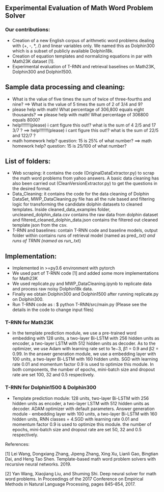 ## Experimental Evaluation of Math Word Problem Solver

### Our contributions:
- Creation of a new English corpus of arithmetic word problems dealing with {+, -, *, /} and linear variables only. We named this as Dolphin300 which is a subset of publicly available Dolphin18k.
- Creation of equation templates and normalizing equations in par with Math23K dataset [1].
- Experimental evaluation of T-RNN and retrieval baselines on Math23K, Dolphin300 and Dolphin1500.

## Sample data processing and cleaning:

- What is the value of five times the sum of twice of three-fourths and nine? ==> What is the value of 5 times the sum of 2 of 3/4 and 9?
- please help with math! What percentage of 306,800 equals eight thousands? ==> please help with math! What percentage of 306800 equals 8000?
- help!!!!!!!(please) i cant figure this out!? what is the sum of 4 2/5  and 17 3/7  ?  ==> help!!!!!!!(please) i cant figure this out!? what is the sum of   22/5  and 122/7 ? 
- math homework help?  question: 15 is 25%  of what number? ==> math homework help?  question: 15 is 25/100  of what number?

## List of folders:
- Web scraping: it contains the code (OriginalDataExtractor.py) to scrap the math word problems from yahoo answers. A basic data cleaning has also been carried out (CleanVersionExtractor.py) to get the questions in the desired format.
- Data_Cleaning: it contains the code for the data cleaning of Dolphin DataSet, MWP_DataCleaning.py file has all the rule based and filtering logic for transforming the candidate dolphin datasets to cleaned templates. Inside cleaned_data_examples folder, uncleaned_dolphin_data.csv  contains the raw data from dolphin dataset and filtered_cleaned_dolphin_data.json contains the filtered out cleaned template json from the csv.
- T-RNN and baselines: contain T-RNN code and baseline models, output folder within contains runs of retrieval model (named as pred_*.txt) and runs of TRNN (named as run_*.txt)


## Implementation:

- Implemented in >=py3.6 environment with pytorch
- We used part of T-RNN code [1] and added some more implementations for Math23K
- We used replicate.py and MWP_DataCleaning.ipynb to replicate data and process raw noisy Dolphin18k data.
- Finally we obtain Dolphin300 and Dolphin1500 after running replicate.py on Dolphin300.
- Run T-RNN code as :
$ python T-RNN/src/main.py 
(Please see the details in the code to change input files)

### T-RNN for Math23K
- In the template prediction module, we use a pre-trained word embedding with 128 units, a two-layer Bi-LSTM with 256 hidden units as encoder, a two-layer LSTM with 512 hidden units as decoder. As to the optimizer, we use Adam with learning rate set to 1e−3, β1 = 0.9 and β2 = 0.99. In the answer generation module, we use a embedding layer with 100 units, a two-layer Bi-LSTM with 160 hidden units. SGD with learning rate 0.01 and momentum factor 0.9 is used to optimize this module. In both components, the number of epochs, mini-batch size and dropout rate are set 100, 32 and 0.5 respectively. 

### T-RNN for Dolphin1500 & Dolphin300

- Template prediction module: 128 units, two-layer Bi-LSTM with 256 hidden units as encoder, a two-layer LSTM with 512 hidden units as decoder.
ADAM optimizer with default parameters.
Answer generation module - embedding layer with 100 units, a two-layer Bi-LSTM with 160 hidden units, RNN classes = 4.SGD with learning rate 0.01 and momentum factor 0.9 is used to optimize this module. the number of epochs, mini-batch size and dropout rate are set 50, 32 and 0.5 respectively.


References:

[1] Lei Wang, Dongxiang Zhang, Jipeng Zhang, Xing Xu, Lianli Gao, Bingtian Dai, and Heng Tao Shen. Template-based math word problem solvers with recursive neural networks. 2019.

[2] Yan Wang, Xiaojiang Liu, and Shuming Shi. Deep neural solver for math word problems. In Proceedings of the 2017 Conference on Empirical Methods in Natural  Language Processing, pages 845–854, 2017.
